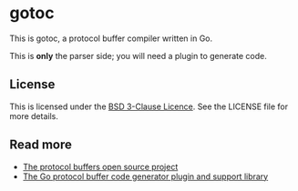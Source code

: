 gotoc
=====
This is gotoc, a protocol buffer compiler written in Go.

This is **only** the parser side; you will need a plugin to generate code.

License
-------
This is licensed under the [BSD 3-Clause Licence](http://opensource.org/licenses/BSD-3-Clause).
See the LICENSE file for more details.

Read more
---------
* [The protocol buffers open source project](https://developers.google.com/protocol-buffers/)
* [The Go protocol buffer code generator plugin and support library](https://github.com/golang/protobuf)
